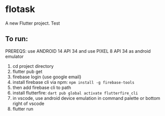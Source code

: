 # flotask

A new Flutter project. Test

## To run:

PREREQS: use ANDROID 14 API 34 and use PIXEL 8 API 34 as android emulator

1. cd project directory
2. flutter pub get
3. firebase login {use google email}
4. install firebase cli via npm: `npm install -g firebase-tools`
5. then add firebase cli to path
6. install flutterfire: `dart pub global activate flutterfire_cli`
7. in vscode, use android device emulation in command palette or bottom right of vscode
8. flutter run
